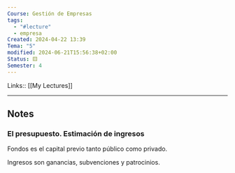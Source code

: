 ```yaml
---
Course: Gestión de Empresas
tags:
  - "#lecture"
  - empresa
Created: 2024-04-22 13:39
Tema: "5"
modified: 2024-06-21T15:56:38+02:00
Status: 🟨
Semester: 4
---
```

Links:: [[My Lectures]]
___

## Notes

### El presupuesto. Estimación de ingresos

Fondos es el capital previo tanto público como privado.

Ingresos son ganancias, subvenciones y patrocinios.


